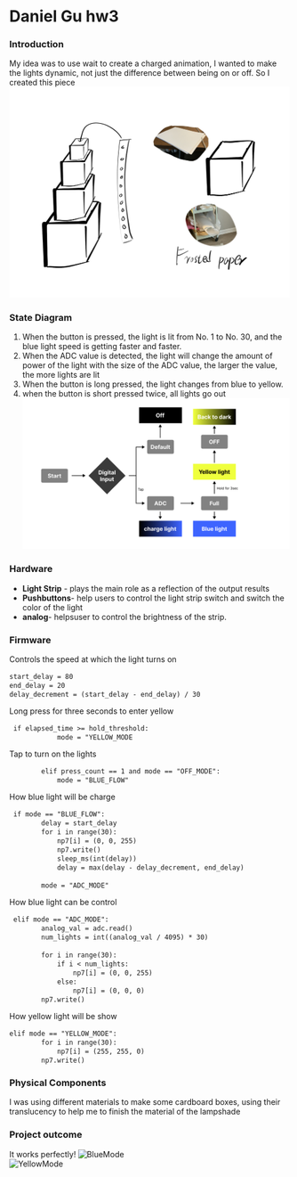 # Daniel Gu hw3

### Introduction
My idea was to use wait to create a charged animation, I wanted to make the lights dynamic, not just the difference between being on or off. So I created this piece
![Sketch](Sketch.jpg)  

### State Diagram
1. When the button is pressed, the light is lit from No. 1 to No. 30, and the blue light speed is getting faster and faster.
2. When the ADC value is detected, the light will change the amount of power of the light with the size of the ADC value, the larger the value, the more lights are lit
3. When the button is long pressed, the light changes from blue to yellow.
4. when the button is short pressed twice, all lights go out
![Diagram](State-Diagram.png)  

### Hardware
* __Light Strip__ - plays the main role as a reflection of the output results
* __Pushbuttons__- help users to control the light strip switch and switch the color of the light
* __analog__- helpsuser to control the brightness of the strip.

### Firmware
Controls the speed at which the light turns on
```
start_delay = 80  
end_delay = 20    
delay_decrement = (start_delay - end_delay) / 30 
```
Long press for three seconds to enter yellow
```
 if elapsed_time >= hold_threshold: 
            mode = "YELLOW_MODE
```
Tap to turn on the lights
```
        elif press_count == 1 and mode == "OFF_MODE":  
            mode = "BLUE_FLOW"
```
How blue light will be charge
```
 if mode == "BLUE_FLOW":  
        delay = start_delay  
        for i in range(30):
            np7[i] = (0, 0, 255)  
            np7.write()
            sleep_ms(int(delay))
            delay = max(delay - delay_decrement, end_delay)  

        mode = "ADC_MODE"  
```
How blue light can be control
```
 elif mode == "ADC_MODE":  
        analog_val = adc.read() 
        num_lights = int((analog_val / 4095) * 30) 

        for i in range(30):
            if i < num_lights:
                np7[i] = (0, 0, 255)  
            else:
                np7[i] = (0, 0, 0) 
        np7.write()
```
How yellow light will be show
```
elif mode == "YELLOW_MODE":  
        for i in range(30):
            np7[i] = (255, 255, 0)  
        np7.write()
```

### Physical Components   
I was using different materials to make some cardboard boxes, using their translucency to help me to finish the material of the lampshade

### Project outcome  
It works perfectly!
![BlueMode](BlueMode.jpg)  
![YellowMode](YellowMode.jpg)  












